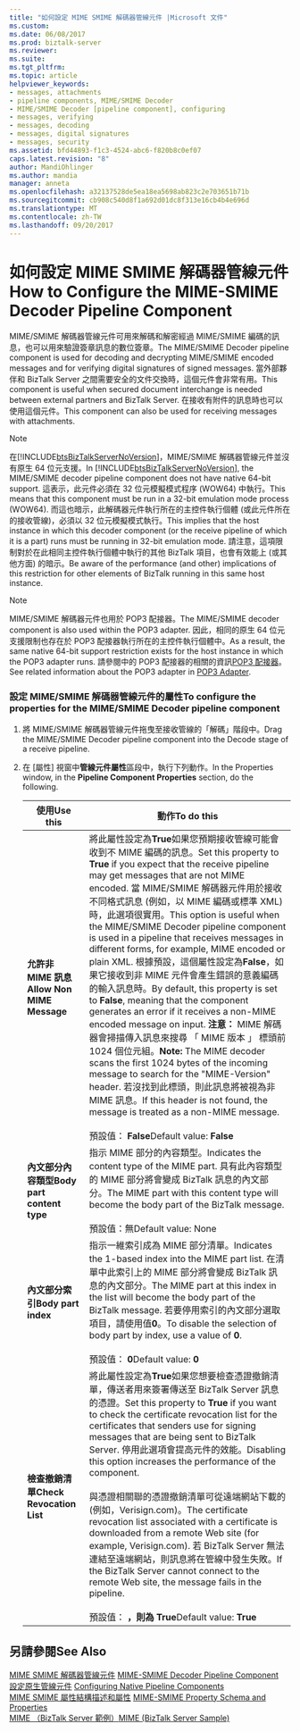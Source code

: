 ```yaml
---
title: "如何設定 MIME SMIME 解碼器管線元件 |Microsoft 文件"
ms.custom: 
ms.date: 06/08/2017
ms.prod: biztalk-server
ms.reviewer: 
ms.suite: 
ms.tgt_pltfrm: 
ms.topic: article
helpviewer_keywords:
- messages, attachments
- pipeline components, MIME/SMIME Decoder
- MIME/SMIME Decoder [pipeline component], configuring
- messages, verifying
- messages, decoding
- messages, digital signatures
- messages, security
ms.assetid: bfd44893-f1c3-4524-abc6-f820b8c0ef07
caps.latest.revision: "8"
author: MandiOhlinger
ms.author: mandia
manager: anneta
ms.openlocfilehash: a32137528de5ea18ea5698ab823c2e703651b71b
ms.sourcegitcommit: cb908c540d8f1a692d01dc8f313e16cb4b4e696d
ms.translationtype: MT
ms.contentlocale: zh-TW
ms.lasthandoff: 09/20/2017
---
```

# <a name="how-to-configure-the-mime-smime-decoder-pipeline-component"></a><span data-ttu-id="e583c-102">如何設定 MIME SMIME 解碼器管線元件</span><span class="sxs-lookup"><span data-stu-id="e583c-102">How to Configure the MIME-SMIME Decoder Pipeline Component</span></span>
<span data-ttu-id="e583c-103">MIME/SMIME 解碼器管線元件可用來解碼和解密經過 MIME/SMIME 編碼的訊息，也可以用來驗證簽章訊息的數位簽章。</span><span class="sxs-lookup"><span data-stu-id="e583c-103">The MIME/SMIME Decoder pipeline component is used for decoding and decrypting MIME/SMIME encoded messages and for verifying digital signatures of signed messages.</span></span> <span data-ttu-id="e583c-104">當外部夥伴和 BizTalk Server 之間需要安全的文件交換時，這個元件會非常有用。</span><span class="sxs-lookup"><span data-stu-id="e583c-104">This component is useful when secured document interchange is needed between external partners and BizTalk Server.</span></span> <span data-ttu-id="e583c-105">在接收有附件的訊息時也可以使用這個元件。</span><span class="sxs-lookup"><span data-stu-id="e583c-105">This component can also be used for receiving messages with attachments.</span></span>  
  
> [!NOTE]
>  <span data-ttu-id="e583c-106">在[!INCLUDE[btsBizTalkServerNoVersion](../includes/btsbiztalkservernoversion-md.md)]，MIME/SMIME 解碼器管線元件並沒有原生 64 位元支援。</span><span class="sxs-lookup"><span data-stu-id="e583c-106">In [!INCLUDE[btsBizTalkServerNoVersion](../includes/btsbiztalkservernoversion-md.md)], the MIME/SMIME decoder pipeline component does not have native 64-bit support.</span></span>  <span data-ttu-id="e583c-107">這表示，此元件必須在 32 位元模擬模式程序 (WOW64) 中執行。</span><span class="sxs-lookup"><span data-stu-id="e583c-107">This means that this component must be run in a 32-bit emulation mode process (WOW64).</span></span>  <span data-ttu-id="e583c-108">而這也暗示，此解碼器元件執行所在的主控件執行個體 (或此元件所在的接收管線)，必須以 32 位元模擬模式執行。</span><span class="sxs-lookup"><span data-stu-id="e583c-108">This implies that the host instance in which this decoder component (or the receive pipeline of which it is a part) runs must be running in 32-bit emulation mode.</span></span>  <span data-ttu-id="e583c-109">請注意，這項限制對於在此相同主控件執行個體中執行的其他 BizTalk 項目，也會有效能上 (或其他方面) 的暗示。</span><span class="sxs-lookup"><span data-stu-id="e583c-109">Be aware of the performance (and other) implications of this restriction for other elements of BizTalk running in this same host instance.</span></span>  
  
> [!NOTE]
>  <span data-ttu-id="e583c-110">MIME/SMIME 解碼器元件也用於 POP3 配接器。</span><span class="sxs-lookup"><span data-stu-id="e583c-110">The MIME/SMIME decoder component is also used within the POP3 adapter.</span></span>  <span data-ttu-id="e583c-111">因此，相同的原生 64 位元支援限制也存在於 POP3 配接器執行所在的主控件執行個體中。</span><span class="sxs-lookup"><span data-stu-id="e583c-111">As a result, the same native 64-bit support restriction exists for the host instance in which the POP3 adapter runs.</span></span>  <span data-ttu-id="e583c-112">請參閱中的 POP3 配接器的相關的資訊[POP3 配接器](../core/pop3-adapter.md)。</span><span class="sxs-lookup"><span data-stu-id="e583c-112">See related information about the POP3 adapter in [POP3 Adapter](../core/pop3-adapter.md).</span></span>  
  
### <a name="to-configure-the-properties-for-the-mimesmime-decoder-pipeline-component"></a><span data-ttu-id="e583c-113">設定 MIME/SMIME 解碼器管線元件的屬性</span><span class="sxs-lookup"><span data-stu-id="e583c-113">To configure the properties for the MIME/SMIME Decoder pipeline component</span></span>  
  
1.  <span data-ttu-id="e583c-114">將 MIME/SMIME 解碼器管線元件拖曳至接收管線的「解碼」階段中。</span><span class="sxs-lookup"><span data-stu-id="e583c-114">Drag the MIME/SMIME Decoder pipeline component into the Decode stage of a receive pipeline.</span></span>  
  
2.  <span data-ttu-id="e583c-115">在 [屬性] 視窗中**管線元件屬性**區段中，執行下列動作。</span><span class="sxs-lookup"><span data-stu-id="e583c-115">In the Properties window, in the **Pipeline Component Properties** section, do the following.</span></span>  
  
    |<span data-ttu-id="e583c-116">使用</span><span class="sxs-lookup"><span data-stu-id="e583c-116">Use this</span></span>|<span data-ttu-id="e583c-117">動作</span><span class="sxs-lookup"><span data-stu-id="e583c-117">To do this</span></span>|  
    |--------------|----------------|  
    |<span data-ttu-id="e583c-118">**允許非 MIME 訊息**</span><span class="sxs-lookup"><span data-stu-id="e583c-118">**Allow Non MIME Message**</span></span>|<span data-ttu-id="e583c-119">將此屬性設定為**True**如果您預期接收管線可能會收到不 MIME 編碼的訊息。</span><span class="sxs-lookup"><span data-stu-id="e583c-119">Set this property to **True** if you expect that the receive pipeline may get messages that are not MIME encoded.</span></span> <span data-ttu-id="e583c-120">當 MIME/SMIME 解碼器元件用於接收不同格式訊息 (例如，以 MIME 編碼或標準 XML) 時，此選項很實用。</span><span class="sxs-lookup"><span data-stu-id="e583c-120">This option is useful when the MIME/SMIME Decoder pipeline component is used in a pipeline that receives messages in different forms, for example, MIME encoded or plain XML.</span></span> <span data-ttu-id="e583c-121">根據預設，這個屬性設定為**False**，如果它接收到非 MIME 元件會產生錯誤的意義編碼的輸入訊息時。</span><span class="sxs-lookup"><span data-stu-id="e583c-121">By default, this property is set to **False**, meaning that the component generates an error if it receives a non-MIME encoded message on input.</span></span> <span data-ttu-id="e583c-122">**注意：** MIME 解碼器會掃描傳入訊息來搜尋 「 MIME 版本 」 標頭前 1024 個位元組。</span><span class="sxs-lookup"><span data-stu-id="e583c-122">**Note:**  The MIME decoder scans the first 1024 bytes of the incoming message to search for the "MIME-Version" header.</span></span> <span data-ttu-id="e583c-123">若沒找到此標頭，則此訊息將被視為非 MIME 訊息。</span><span class="sxs-lookup"><span data-stu-id="e583c-123">If this header is not found, the message is treated as a non-MIME message.</span></span> <br /><br /> <span data-ttu-id="e583c-124">預設值： **False**</span><span class="sxs-lookup"><span data-stu-id="e583c-124">Default value: **False**</span></span>|  
    |<span data-ttu-id="e583c-125">**內文部分內容類型**</span><span class="sxs-lookup"><span data-stu-id="e583c-125">**Body part content type**</span></span>|<span data-ttu-id="e583c-126">指示 MIME 部分的內容類型。</span><span class="sxs-lookup"><span data-stu-id="e583c-126">Indicates the content type of the MIME part.</span></span> <span data-ttu-id="e583c-127">具有此內容類型的 MIME 部分將會變成 BizTalk 訊息的內文部分。</span><span class="sxs-lookup"><span data-stu-id="e583c-127">The MIME part with this content type will become the body part of the BizTalk message.</span></span><br /><br /> <span data-ttu-id="e583c-128">預設值：無</span><span class="sxs-lookup"><span data-stu-id="e583c-128">Default value: None</span></span>|  
    |<span data-ttu-id="e583c-129">**內文部分索引**</span><span class="sxs-lookup"><span data-stu-id="e583c-129">**Body part index**</span></span>|<span data-ttu-id="e583c-130">指示一維索引成為 MIME 部分清單。</span><span class="sxs-lookup"><span data-stu-id="e583c-130">Indicates the 1-based index into the MIME part list.</span></span> <span data-ttu-id="e583c-131">在清單中此索引上的 MIME 部分將會變成 BizTalk 訊息的內文部分。</span><span class="sxs-lookup"><span data-stu-id="e583c-131">The MIME part at this index in the list will become the body part of the BizTalk message.</span></span> <span data-ttu-id="e583c-132">若要停用索引的內文部分選取項目，請使用值**0**。</span><span class="sxs-lookup"><span data-stu-id="e583c-132">To disable the selection of body part by index, use a value of **0**.</span></span><br /><br /> <span data-ttu-id="e583c-133">預設值： **0**</span><span class="sxs-lookup"><span data-stu-id="e583c-133">Default value: **0**</span></span>|  
    |<span data-ttu-id="e583c-134">**檢查撤銷清單**</span><span class="sxs-lookup"><span data-stu-id="e583c-134">**Check Revocation List**</span></span>|<span data-ttu-id="e583c-135">將此屬性設定為**True**如果您想要檢查憑證撤銷清單，傳送者用來簽署傳送至 BizTalk Server 訊息的憑證。</span><span class="sxs-lookup"><span data-stu-id="e583c-135">Set this property to **True** if you want to check the certificate revocation list for the certificates that senders use for signing messages that are being sent to BizTalk Server.</span></span> <span data-ttu-id="e583c-136">停用此選項會提高元件的效能。</span><span class="sxs-lookup"><span data-stu-id="e583c-136">Disabling this option increases the performance of the component.</span></span><br /><br /> <span data-ttu-id="e583c-137">與憑證相關聯的憑證撤銷清單可從遠端網站下載的 (例如，Verisign.com)。</span><span class="sxs-lookup"><span data-stu-id="e583c-137">The certificate revocation list associated with a certificate is downloaded from a remote Web site (for example, Verisign.com).</span></span> <span data-ttu-id="e583c-138">若 BizTalk Server 無法連結至遠端網站，則訊息將在管線中發生失敗。</span><span class="sxs-lookup"><span data-stu-id="e583c-138">If the BizTalk Server cannot connect to the remote Web site, the message fails in the pipeline.</span></span><br /><br /> <span data-ttu-id="e583c-139">預設值： **，則為 True**</span><span class="sxs-lookup"><span data-stu-id="e583c-139">Default value: **True**</span></span>|  
  
## <a name="see-also"></a><span data-ttu-id="e583c-140">另請參閱</span><span class="sxs-lookup"><span data-stu-id="e583c-140">See Also</span></span>  
 <span data-ttu-id="e583c-141">[MIME SMIME 解碼器管線元件](../core/mime-smime-decoder-pipeline-component.md) </span><span class="sxs-lookup"><span data-stu-id="e583c-141">[MIME-SMIME Decoder Pipeline Component](../core/mime-smime-decoder-pipeline-component.md) </span></span>  
 <span data-ttu-id="e583c-142">[設定原生管線元件](../core/configuring-native-pipeline-components.md) </span><span class="sxs-lookup"><span data-stu-id="e583c-142">[Configuring Native Pipeline Components](../core/configuring-native-pipeline-components.md) </span></span>  
 <span data-ttu-id="e583c-143">[MIME SMIME 屬性結構描述和屬性](../core/mime-smime-property-schema-and-properties.md) </span><span class="sxs-lookup"><span data-stu-id="e583c-143">[MIME-SMIME Property Schema and Properties](../core/mime-smime-property-schema-and-properties.md) </span></span>  
 [<span data-ttu-id="e583c-144">MIME （BizTalk Server 範例）</span><span class="sxs-lookup"><span data-stu-id="e583c-144">MIME (BizTalk Server Sample)</span></span>](../core/mime-biztalk-server-sample.md)
